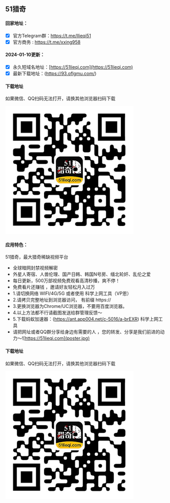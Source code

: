 ## 51猎奇

#### 回家地址：
- [x] 官方Telegram群：https://t.me/llieqi51
- [x] 官方商务 : https://t.me/xxing958
#### 2024-01-10更新：
- [x] 永久短域名地址：[https://51lieqi.com](https://51lieqi.com)
- [x] 最新下载地址：(https://93.oflgmu.com/)
#### 下载地址

如果微信、QQ扫码无法打开，请换其他浏览器扫码下载

![51猎奇下载二维码](code.jpg)
#### 应用特色：
51猎奇，最大猎奇稀缺视频平台
- 全球暗网封禁视频解密
- 外星人寄宿、人兽伦理、国产日韩、韩国N号房、缅北轮奸、乱伦之爱
- 每日更新，500万部视频免费观看高清秒播，爽不停！
- 免费看片还赚钱 ，邀请好友轻松月入过万
- 1.请切换网络 WIFI/4G/5G 或者使用 科学上网工具（VP恩）
- 2.请拷贝完整地址到浏览器访问， 有前缀 https://
- 3.更换浏览器为Chrome/UC浏览器，不要用百度浏览器。
- 4.以上方法都不行请截图发送给群管理反馈～
- 5.下载蚂蚁加速器：(https://ant.app004.net/c-5016/a-brEXR) 科学上网工具
- 请把网址或者QQ群分享给身边有需要的人 ，您的转发、分享是我们前进的动力～![https://51lieqi.com](poster.jpg)
#### 下载地址

如果微信、QQ扫码无法打开，请换其他浏览器扫码下载

![51猎奇下载二维码](code.jpg)

